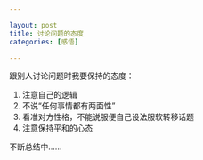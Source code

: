 ```yaml
---

layout: post
title: 讨论问题的态度
categories: [感悟]

---
```


跟别人讨论问题时我要保持的态度：

1. 注意自己的逻辑
2. 不说“任何事情都有两面性”
3. 看准对方性格，不能说服便自己设法服软转移话题
4. 注意保持平和的心态

不断总结中......